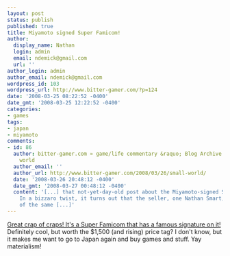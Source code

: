 ```yaml
---
layout: post
status: publish
published: true
title: Miyamoto signed Super Famicom!
author:
  display_name: Nathan
  login: admin
  email: ndemick@gmail.com
  url: ''
author_login: admin
author_email: ndemick@gmail.com
wordpress_id: 103
wordpress_url: http://www.bitter-gamer.com/?p=124
date: '2008-03-25 08:22:52 -0400'
date_gmt: '2008-03-25 12:22:52 -0400'
categories:
- games
tags:
- japan
- miyamoto
comments:
- id: 86
  author: bitter-gamer.com » game/life commentary &raquo; Blog Archive &raquo; Small
    world
  author_email: ''
  author_url: http://www.bitter-gamer.com/2008/03/26/small-world/
  date: '2008-03-26 20:48:12 -0400'
  date_gmt: '2008-03-27 00:48:12 -0400'
  content: '[...] that not-yet-day-old post about the Miyamoto-signed Super Famicom?
    In a bizzaro twist, it turns out that the seller, one Nathan Smart, is an attendee
    of the same [...]'
---
```

<p><a href="http://cgi.ebay.com/ws/eBayISAPI.dll?ViewItem&item=140216838575" title="Miyamoto signed famicom">Great crap of craps! It's a Super Famicom that has a famous signature on it!</a> Definitely cool, but worth the $1,500 (and rising) price tag? I don't know, but it makes me want to go to Japan again and buy games and stuff. Yay materialism!</p>
